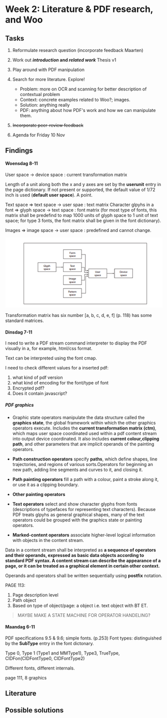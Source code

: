 # Week 2: Literature & PDF research, and Woo

## Tasks

1. Reformulate research question (incorporate feedback Maarten)
2. Work out **_introduction_ and _related work_** Thesis v1
3. Play around with PDF manipulation
4. Search for more literature. Explore!

   - Problem: more on OCR and scanning for better description of contextual problem
   - Context: concrete examples related to Woo?; images.
   - Solution: anything really
   - PDF: anything about how PDF's work and how we can manipulate them.

5. ~~Incorporate peer-review feedback~~
6. Agenda for Friday 10 Nov

## Findings

#### Woensdag 8-11

User space -> device space : current transformation matrix

Length of a unit along both the x and y axes are set by the **userunit** entry in the page dictionary. If not present or supported, the default value of 1/72 inch is used (**default user space**). A point.

Text space => text space -> user spae : text matrix
Character glpyhs in a font => glyph space -> text space : font matrix (for most type of fonts, this matrix shall be predefind to map 1000 units of glyph space to 1 unit of text space; for type 3 fonts, the font matrix shall be given in the font dictionary).

Images => image space -> user space : predefined and cannot change.

![Relationships among coordinate systems](image-1.png)

Transformation matrix has six number [a, b, c, d, e, f]
(p. 118) has some standard matrices.

#### Dinsdag 7-11

I need to write a PDF stream command interpreter to display the PDF visually in a, for example, html/css format.

Text can be interpreted using the font cmap.

I need to check different values for a inserted pdf:

1.  what kind of pdf version
2.  what kind of encoding for the font/type of font
3.  Encrypted pdf?
4.  Does it contain javascript?

##### PDF graphics

- Graphic state operators manipulate the data structure called the **graphics state**, the global framework within which the other graphics operators execute. Includes the **current transformation matrix (ctm)**, which maps user space coordinated used within a pdf content stream into output device coordinated. It also includes **current colour,clipping path**, and other parameters that are implicit operands of the painting operators.

- **Path construction operators** specify **paths**, which define shapes, line trajectories, and regions of various sorts.Operators for beginning an new path, adding line segments and curves to it, and closing it.

- **Path painting operators** fill a path with a colour, paint a stroke along it, or use it as a clipping boundary.

- **Other painting operators**

- **Text operators** select and show character glyphs from fonts (descriptions of typefaces for representing text characters). Because PDF treats glpyhs as general graphical shapes, many of the text operators could be grouped with the graphics state or painting operators.

- **Marked-content operators** associate higher-level logical information with objects in the content stream.

Data in a content stream shall be interpreted as **a sequence of operators and their operands, expressed as basic data objects according to standard PDF syntax. A content stream can describe the appearance of a page, or it can be treated as a graphical element in certain other context.**

Operands and operators shall be written sequentially using **postfix** notation.

PAGE 113:

1. Page description level
2. Path object
3. Based on type of object/page: a object i.e. text object with BT ET.

> MAYBE MAKE A STATE MACHINE FOR OPERATOR HANDELING?

#### Maandag 6-11

PDF specifications 9.5 & 9.6; simple fonts. (p.253)
Font types: distinguished by the **SubType** entry in the font dictonary.

Type 0, Type 1 (Type1 and MMType1), Type3, TrueType, CIDFon(CIDFontType0, CIDFontType2)

Different fonts, different internals.

page 111, 8 graphics

## Literature

## Possible solutions
